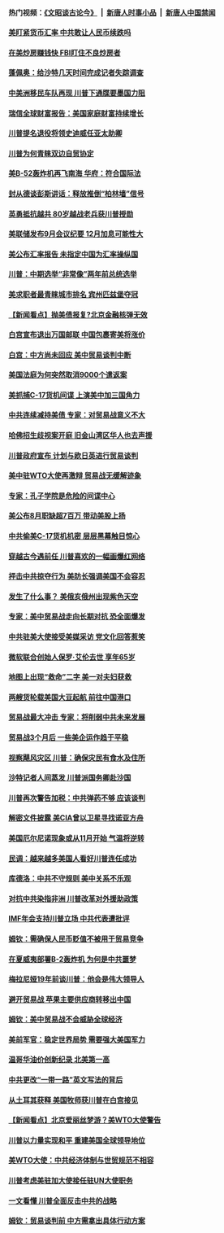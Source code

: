 #### 热门视频：[《文昭谈古论今》](https://github.com/gfw-breaker/wenzhao/blob/master/README.md?t=10182134) &nbsp;|&nbsp; [新唐人时事小品](https://github.com/gfw-breaker/ntdtv-comedy/blob/master/README.md?t=10182134) &nbsp;|&nbsp; [新唐人中国禁闻](https://github.com/gfw-breaker/ntdtv-news/blob/master/README.md?t=10182134)

#### [美盯紧货币汇率  中共敢让人民币续跌吗](../pages/nsc412/n10793236.md?t=10182134) 

#### [在美炒房赚钱快  FBI盯住不良炒房者](../pages/nsc412/n10793245.md?t=10182134) 

#### [蓬佩奥：给沙特几天时间完成记者失踪调查](../pages/nsc412/n10793092.md?t=10182134) 

#### [中美洲移民车队再现 川普下通牒要墨国力阻](../pages/nsc412/n10792861.md?t=10182134) 

#### [瑞信全球财富报告：美国家庭财富持续增长](../pages/nsc412/n10792815.md?t=10182134) 

#### [川普提名退役将领史迪威任亚太助卿](../pages/nsc412/n10791863.md?t=10182134) 

#### [川普为何青睐双边自贸协定](../pages/nsc412/n10791353.md?t=10182134) 

#### [美B-52轰炸机再飞南海 华府：符合国际法](../pages/nsc412/n10791745.md?t=10182134) 

#### [封从德谈彭斯讲话：释放推倒“柏林墙”信号](../pages/nsc412/n10791685.md?t=10182134) 

#### [英勇抵抗越共 80岁越战老兵获川普授勋](../pages/nsc412/n10791118.md?t=10182134) 

#### [美联储发布9月会议纪要 12月加息可能性大](../pages/nsc412/n10790653.md?t=10182134) 

#### [美公布汇率报告 未指定中国为汇率操纵国](../pages/nsc412/n10790877.md?t=10182134) 

#### [川普：中期选举“非常像”两年前总统选举](../pages/nsc412/n10790358.md?t=10182134) 

#### [美求职者最青睐城市排名 宾州匹兹堡夺冠](../pages/nsc412/n10790630.md?t=10182134) 

#### [【新闻看点】抛美债报复?北京金融核弹无效](../pages/nsc412/n10790123.md?t=10182134) 

#### [白宫宣布退出万国邮联 中国包裹寄美将涨价](../pages/nsc412/n10790183.md?t=10182134) 

#### [白宫：中方尚未回应 美中贸易谈判中断](../pages/nsc412/n10790308.md?t=10182134) 

#### [美国法庭为何突然取消9000个遣返案](../pages/nsc412/n10790151.md?t=10182134) 

#### [美抓捕C-17货机间谍 上演美中加三国角力](../pages/nsc412/n10787846.md?t=10182134) 

#### [中共连续减持美债 专家：对贸易战意义不大](../pages/nsc412/n10788856.md?t=10182134) 

#### [哈佛招生歧视案开庭 旧金山湾区华人也去声援](../pages/nsc412/n10788791.md?t=10182134) 

#### [川普政府宣布 计划与欧日英进行贸易谈判](../pages/nsc412/n10788496.md?t=10182134) 

#### [美中驻WTO大使再激辩 贸易战无缓解迹象](../pages/nsc412/n10787893.md?t=10182134) 

#### [专家：孔子学院是危险的间谍中心](../pages/nsc412/n10746252.md?t=10182134) 

#### [美公布8月职缺超7百万 带动美股上扬](../pages/nsc412/n10787888.md?t=10182134) 

#### [中共偷美C-17货机机密 层层黑幕触目惊心](../pages/nsc412/n10787673.md?t=10182134) 

#### [穿越古今遇前任 川普喜欢的一幅画爆红网络](../pages/nsc412/n10787677.md?t=10182134) 

#### [抨击中共掠夺行为 美防长强调美国不会容忍](../pages/nsc412/n10787167.md?t=10182134) 

#### [发生了什么事？ 美俄亥俄州出现紫色天空](../pages/nsc412/n10786659.md?t=10182134) 

#### [专家：美中贸易战走向长期对抗 恐全面爆发](../pages/nsc412/n10786185.md?t=10182134) 

#### [中共驻美大使接受美媒采访 党文化回答惹笑](../pages/nsc412/n10785820.md?t=10182134) 

#### [微软联合创始人保罗·艾伦去世 享年65岁](../pages/nsc412/n10785913.md?t=10182134) 

#### [地图上出现“救命”二字  美一对夫妇获救](../pages/nsc412/n10785876.md?t=10182134) 

#### [两艘货轮载美国大豆起航 前往中国港口](../pages/nsc412/n10785803.md?t=10182134) 

#### [贸易战最大冲击 专家：将削弱中共未来发展](../pages/nsc412/n10785751.md?t=10182134) 

#### [贸易战3个月后 一些美企运作趋于平稳](../pages/nsc412/n10785609.md?t=10182134) 

#### [视察飓风灾区 川普：确保灾民有食水及住所](../pages/nsc412/n10785492.md?t=10182134) 

#### [沙特记者人间蒸发 川普派国务卿赴沙国](../pages/nsc412/n10785192.md?t=10182134) 

#### [川普再次警告加税：中共弹药不够 应该谈判](../pages/nsc412/n10783576.md?t=10182134) 

#### [解密文件披露 美CIA曾以卫星寻找诺亚方舟](../pages/nsc412/n10784301.md?t=10182134) 

#### [美国厄尔尼诺现象或从11月开始 气温将逆转](../pages/nsc412/n10784021.md?t=10182134) 

#### [民调：越来越多美国人看好川普连任成功](../pages/nsc412/n10783996.md?t=10182134) 

#### [库德洛：中共不守规则 美中关系不乐观](../pages/nsc412/n10783682.md?t=10182134) 

#### [对抗中共染指非洲 川普改革对外援助政策](../pages/nsc412/n10783337.md?t=10182134) 

#### [IMF年会支持川普立场 中共代表遭批评](../pages/nsc412/n10783214.md?t=10182134) 

#### [姆钦：需确保人民币贬值不被用于贸易竞争](../pages/nsc412/n10782198.md?t=10182134) 

#### [在夏威夷部署B-2轰炸机 为何是中共噩梦](../pages/nsc412/n10781674.md?t=10182134) 

#### [梅拉尼娅19年前谈川普：他会是伟大领导人](../pages/nsc412/n10782415.md?t=10182134) 

#### [避开贸易战 苹果主要供应商转移出中国](../pages/nsc412/n10781823.md?t=10182134) 

#### [姆钦：美中贸易战不会威胁全球经济](../pages/nsc412/n10782089.md?t=10182134) 

#### [美前军官：稳定世界局势 需要强大美国军力](../pages/nsc412/n10781975.md?t=10182134) 

#### [温哥华油价创新纪录 北美第一高](../pages/nsc412/n10781901.md?t=10182134) 

#### [中共更改“一带一路”英文写法的背后](../pages/nsc412/n10781696.md?t=10182134) 

#### [从土耳其获释 美国牧师获川普在白宫接见](../pages/nsc412/n10781786.md?t=10182134) 

#### [【新闻看点】北京爱丽丝梦游？美WTO大使警告](../pages/nsc412/n10781549.md?t=10182134) 

#### [川普以力量实现和平 重建美国全球领导地位](../pages/nsc412/n10781730.md?t=10182134) 

#### [美WTO大使：中共经济体制与世贸规范不相容](../pages/nsc412/n10781260.md?t=10182134) 

#### [川普考虑美驻加大使接任驻UN大使职务](../pages/nsc412/n10781507.md?t=10182134) 

#### [一文看懂  川普全面反击中共的战略](../pages/nsc412/n10780060.md?t=10182134) 

#### [姆钦：贸易谈判前 中方需拿出具体行动方案](../pages/nsc412/n10780360.md?t=10182134) 

